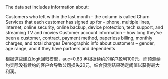 The data set includes information about:

Customers who left within the last month – the column is called Churn
Services that each customer has signed up for – phone, multiple lines, internet, online security, online backup, device protection, tech support, and streaming TV and movies
Customer account information – how long they’ve been a customer, contract, payment method, paperless billing, monthly charges, and total charges
Demographic info about customers – gender, age range, and if they have partners and dependents


根据这些建立logit回归模型，auc=0.83
再根据续约的客户盈利100元，而预测续约实际没有续约的客户会导致公司损失20元，结合预测结果确定阈值以获得最大利润。
